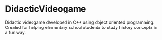 # DidacticVideogame
Didactic videogame developed in C++ using object oriented programming. Created for helping elementary school students to study history concepts in a fun way.
